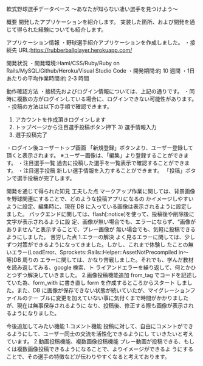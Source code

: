 軟式野球選手データベース 〜あなたが知らない凄い選手を見つけよう〜

概要
開発したアプリケーションを紹介します。 
実装した箇所、および開発を通じて得られた経験についても紹介します。

アプリケーション情報
・野球選手紹介アプリケーションを作成しました。
・接続先 URL:https://rubberballplayer.herokuapp.com/

開発状況
・開発環境:Haml/CSS/Ruby/Ruby on Rails/MySQL/Github/Heroku/Visual Studio Code ・開発期間:約 10 週間
・1日あたりの平均作業時間:約 2-3 時間

動作確認方法
・接続先およびログイン情報については、上記の通りです。 ・同時に複数の方がログインしている場合に、ログインできない可能性があります。 ・投稿の方法は以下の手順で確認できます。
1) アカウントを作成頂きログインします
2) トップページから注目選手投稿ボタン押下 3) 選手情報入力
4) 選手投稿完了
  
・ログイン後ユーザートップ画面 
 「新規登録」ボタンより、ユーザー登録して頂くと表示されます。
  ※ユーザー画像は、「編集」より登録することができます。
・注目選手一覧 
  過去に投稿した選手を一覧表示で確認することができます。
・注目選手投稿 
  新しい選手情報を入力することができます。 
  「投稿」ボタンで選手投稿が完了します。
  
開発を通じて得られた知見
工夫した点
マークアップ作業に関しては、背景画像を野球関連にすることで、どのような投稿アプリになるの かイメージしやすいように設定、編集時に、現在 DB に入っている画像は表示されるように設定し ました。
バックエンドに関しては、flash[:notice]を使って、投稿後や削除後に文字が表示されるように設 定、画像が無い場合でも、エラーにならず、“画像がありません”と表示することで、プレー画像が 無い場合でも、気軽に投稿できるようにしました。
苦労した点
1.エラーの解決 よく見るエラーに関しては、少しずつ対策ができるようになってきました。しかし、これまで体験し
たことの無いエラー(LoadError、Sprockets::Rails::Helper::AssetNotPrecompiled in〜等)DB 周りの エラーに関しては、かなり苦戦しました。それでも、学んだ教材を読み返してみる、google 検索、ト ライアンドエラーを繰り返して、何とかひとつずつ解決していきました。
2.画像投稿機能追加
from_tag でコードを記述していた為、form_with に書き直し form を作成するところからスタート しました。また、DB に画像が保存できない状態が続いていたが、マイグレーションファイルのテー ブルに変更を加えていない事に気付くまで時間がかかりましたが、現在は無事保存されるように なり、投稿後、修正する際も画像が表示されるようになりました。

今後追加してみたい機能 
1.コメント機能
投稿に対して、自由にコメントができるようにして、ユーザー同士の交流を活性化できるようにし ていきたいと考えています。
2.動画投稿機能、複数画像投稿機能
プレー動画が投稿できる、もしくは複数画像投稿できるようになることで、よりイメージができるよ うにすることで、その選手の特徴などが伝わりやすくなると考えております。
